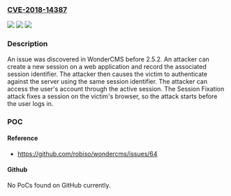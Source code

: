 ### [CVE-2018-14387](https://cve.mitre.org/cgi-bin/cvename.cgi?name=CVE-2018-14387)
![](https://img.shields.io/static/v1?label=Product&message=n%2Fa&color=blue)
![](https://img.shields.io/static/v1?label=Version&message=n%2Fa&color=blue)
![](https://img.shields.io/static/v1?label=Vulnerability&message=n%2Fa&color=brighgreen)

### Description

An issue was discovered in WonderCMS before 2.5.2. An attacker can create a new session on a web application and record the associated session identifier. The attacker then causes the victim to authenticate against the server using the same session identifier. The attacker can access the user's account through the active session. The Session Fixation attack fixes a session on the victim's browser, so the attack starts before the user logs in.

### POC

#### Reference
- https://github.com/robiso/wondercms/issues/64

#### Github
No PoCs found on GitHub currently.

